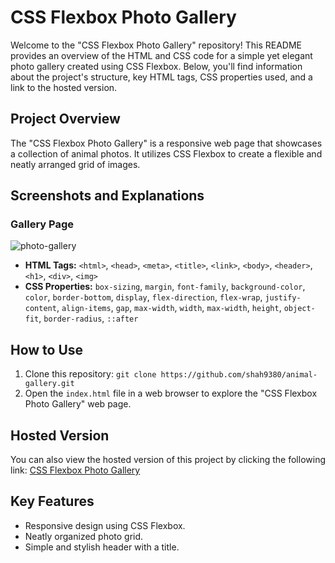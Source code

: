 # CSS Flexbox Photo Gallery

Welcome to the "CSS Flexbox Photo Gallery" repository! This README provides an overview of the HTML and CSS code for a simple yet elegant photo gallery created using CSS Flexbox. Below, you'll find information about the project's structure, key HTML tags, CSS properties used, and a link to the hosted version.

## Project Overview

The "CSS Flexbox Photo Gallery" is a responsive web page that showcases a collection of animal photos. It utilizes CSS Flexbox to create a flexible and neatly arranged grid of images.

## Screenshots and Explanations

### Gallery Page
![photo-gallery](https://github.com/shah9380/animal-gallery/assets/130676464/83ed7b41-de28-4e7f-9ff2-cd9856f8e984)

- **HTML Tags:** `<html>`, `<head>`, `<meta>`, `<title>`, `<link>`, `<body>`, `<header>`, `<h1>`, `<div>`, `<img>`
- **CSS Properties:** `box-sizing`, `margin`, `font-family`, `background-color`, `color`, `border-bottom`, `display`, `flex-direction`, `flex-wrap`, `justify-content`, `align-items`, `gap`, `max-width`, `width`, `max-width`, `height`, `object-fit`, `border-radius`, `::after`

## How to Use

1. Clone this repository: `git clone https://github.com/shah9380/animal-gallery.git`
2. Open the `index.html` file in a web browser to explore the "CSS Flexbox Photo Gallery" web page.

## Hosted Version

You can also view the hosted version of this project by clicking the following link: [CSS Flexbox Photo Gallery](https://shah9380.github.io/animal-gallery/)

## Key Features

- Responsive design using CSS Flexbox.
- Neatly organized photo grid.
- Simple and stylish header with a title.

